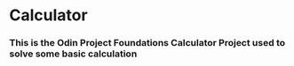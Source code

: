 # Calculator

### This is the Odin Project Foundations Calculator Project used to solve some basic calculation